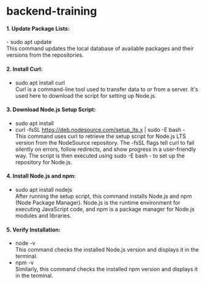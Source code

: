 # backend-training

<h4>1. Update Package Lists: </h4>
   - sudo apt update <br/>
   This command updates the local database of available packages and their versions from the repositories.

<h4>2. Install Curl:</h4>

- sudo apt install curl <br/>
  Curl is a command-line tool used to transfer data to or from a server. It's used here to download the script for setting up Node.js.

<h4>3. Download Node.js Setup Script:</h4>

- sudo apt install
- curl -fsSL https://deb.nodesource.com/setup_lts.x | sudo -E bash - <br/>
  This command uses curl to retrieve the setup script for Node.js LTS version from the NodeSource repository. The -fsSL flags tell curl to fail silently on errors, follow redirects, and show progress in a user-friendly way. The script is then executed using sudo -E bash - to set up the repository for Node.js.

<h4>4. Install Node.js and npm:</h4>

- sudo apt install nodejs<br/>
  After running the setup script, this command installs Node.js and npm (Node Package Manager). Node.js is the runtime environment for executing JavaScript code, and npm is a package manager for Node.js modules and libraries.

<h4>5. Verify Installation:</h4>

- node -v<br/>
   This command checks the installed Node.js version and displays it in the terminal.
- npm -v<br/>
   Similarly, this command checks the installed npm version and displays it in the terminal.
